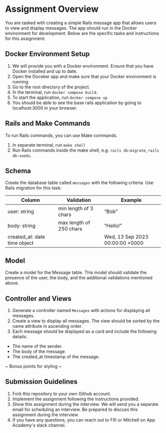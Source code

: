 # Assignment Overview
You are tasked with creating a simple Rails message app that allows users to view and display messages. The app should run in the Docker environment for development. Below are the specific tasks and instructions for this assignment:

## Docker Environment Setup
1. We will provide you with a Docker environment. Ensure that you have Docker installed and up to date.
2. Open the Doceker app and make sure that your Docker environment is running.
3. Go to the root directory of the project.
4. In the terminal, run ```docker compose build```.
5. To start the application, run ```docker compose up```
6. You should be able to see the base rails application by going to localhost:3000 in your browser.

## Rails and Make Commands
To run Rails commands, you can use Make commands.
1. In separate terminal, run ```make shell```
2. Run Rails commands inside the make shell, e.g. ```rails db:migrate```, ```rails db:seeds```.

## Schema
Create the database table called ```messages``` with the following criteria. Use Rails migration for this task:

| Column                       | Validation              | Example                         |
| ---------------------------- | ----------------------- | ------------------------------- |
| user: string                 | min length of 3 chars   | “Bob”                           |
| body: string                 | max length of 250 chars | “Hello!”                        |
| created_at: date time object |                         | Wed, 13 Sep 2023 00:00:00 +0000 |

## Model
Create a model for the Message table. This model should validate the presence of the user, the body, and the additional validations mentioned above.

## Controller and Views
1. Generate a controller named ```Messages``` with actions for displaying all messages.
2. Create a view to display all messages. The view should be sorted by the name attribute in ascending order.
3. Each message should be displayed as a card and include the following details:
- The name of the sender.
- The body of the message.
- The created_at timestamp of the message.
  
~ Bonus points for styling ~

## Submission Guidelines
1. Fork this repository to your own Github account.
2. Implement the assignment following the instructions provided.
3. Show this assignment during the interview. We will send you a separate email for scheduling an interview. Be prepared to discuss this assignment during the interview.
4. If you have any questions, you can reach out to Fifi or Mitchell on App Academy's slack channel.
